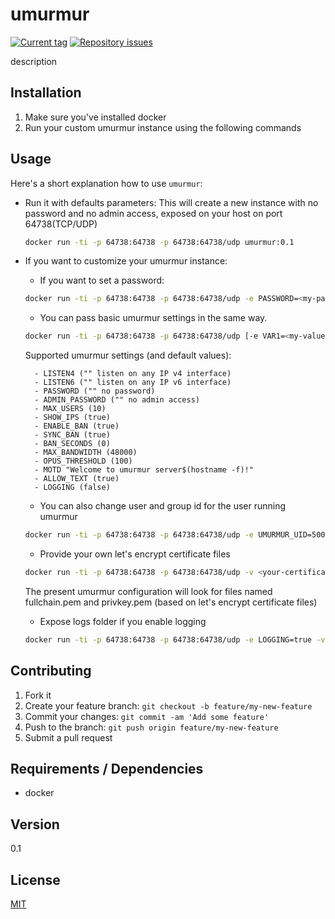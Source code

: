 # umurmur

[![Current tag](http://img.shields.io/github/tag/gp3t1/umurmur.svg)](https://github.com/gp3t1/umurmur/tags) 
[![Repository issues](http://issuestats.com/github/gp3t1/umurmur/badge/issue)](http://issuestats.com/github/gp3t1/umurmur) 

description

## Installation

1. Make sure you've installed docker
2. Run your custom umurmur instance using the following commands

## Usage

Here's a short explanation how to use `umurmur`:

* Run it with defaults parameters:
    This will create a new instance with no password and no admin access, exposed on your host on port 64738(TCP/UDP)
    ```sh
    docker run -ti -p 64738:64738 -p 64738:64738/udp umurmur:0.1
    ```

* If you want to customize your umurmur instance:
    + If you want to set a password:
    ```sh
    docker run -ti -p 64738:64738 -p 64738:64738/udp -e PASSWORD=<my-password> umurmur:0.1
    ```

    + You can pass basic umurmur settings in the same way.
    ```sh
    docker run -ti -p 64738:64738 -p 64738:64738/udp [-e VAR1=<my-value> [-e VAR2=<my-value> [-e VAR3=<my-value> [...]]]] umurmur:0.1
    ```
    Supported umurmur settings (and default values):
    
        - LISTEN4 ("" listen on any IP v4 interface)
        - LISTEN6 ("" listen on any IP v6 interface)
        - PASSWORD ("" no password)
        - ADMIN_PASSWORD ("" no admin access)
        - MAX_USERS (10)
        - SHOW_IPS (true)
        - ENABLE_BAN (true)
        - SYNC_BAN (true)
        - BAN_SECONDS (0)
        - MAX_BANDWIDTH (48000)
        - OPUS_THRESHOLD (100)
        - MOTD "Welcome to umurmur server$(hostname -f)!"
        - ALLOW_TEXT (true)
        - LOGGING (false)

    + You can also change user and group id for the user running umurmur
    ```sh
    docker run -ti -p 64738:64738 -p 64738:64738/udp -e UMURMUR_UID=500 -e UMURMUR_GUID=1000 umurmur:0.1
    ```

    + Provide your own let's encrypt certificate files
    ```sh
    docker run -ti -p 64738:64738 -p 64738:64738/udp -v <your-certificates-folder>:/etc/umurmur/cert umurmur:0.1
    ```
    The present umurmur configuration will look for files named fullchain.pem and privkey.pem (based on let's encrypt certificate files)

    + Expose logs folder if you enable logging
    ```sh
    docker run -ti -p 64738:64738 -p 64738:64738/udp -e LOGGING=true -v <your-logs-dir-on-host>:/var/log umurmur:0.1
    ```

## Contributing

1. Fork it
2. Create your feature branch: `git checkout -b feature/my-new-feature`
3. Commit your changes: `git commit -am 'Add some feature'`
4. Push to the branch: `git push origin feature/my-new-feature`
5. Submit a pull request

## Requirements / Dependencies

* docker

## Version

0.1

## License

[MIT](LICENSE)
